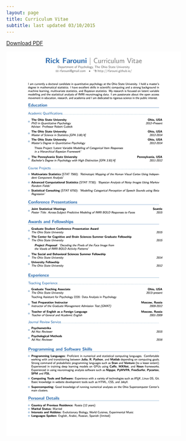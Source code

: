 ```yaml
---
layout: page
title: Curriculum Vitae
subtitle: last updated 03/10/2015
---
```

<div>
<body>
<p></i><a href="/assets/files/CV.pdf"  
       onclick="var that=this;
       _gaq.push(['_trackEvent','Download','PDF',this.href]); 
       setTimeout(function(){location.href=that.href;},200);
       return false;" class = "btn btn-default"><i class="fa fa-file-text-o fa-1x"></i> Download PDF</a>
    </p>
 <img src="/assets/img/CV.jpeg" alt="CV" >
</body>
</div>
